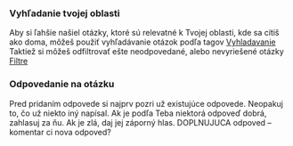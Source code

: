 ### Vyhľadanie tvojej oblasti
Aby si ľahšie našiel otázky, ktoré sú relevatné k Tvojej oblasti, kde sa cítiš ako doma, môžeš použiť vyhľadávanie otázok podľa tagov [Vyhladavanie]()
Taktiež si môžeš odfiltrovať ešte neodpovedané, alebo nevyriešené otázky [Filtre]('#question-posing')
### Odpovedanie na otázku
Pred pridaním odpovede si najprv pozri už existujúce odpovede. Neopakuj to, čo už niekto iný napísal. Ak je podľa Teba niektorá odpoveď dobrá, zahlasuj za ňu. Ak je zlá, daj jej záporný hlas.
DOPLNUJUCA odpoved – komentar ci nova odpoved?